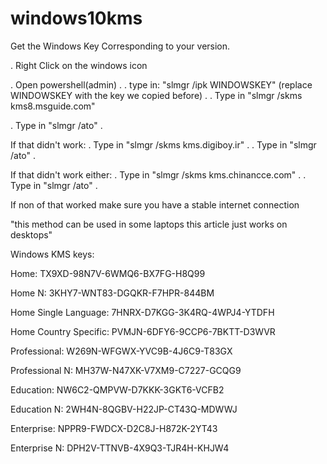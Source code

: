 # windows10kms
Get the Windows Key Corresponding to your version.


. Right Click on the windows icon

. Open powershell(admin)
. 
. type in: "slmgr /ipk WINDOWSKEY" (replace WINDOWSKEY with the key we copied before)
. 
. Type in "slmgr /skms kms8.msguide.com"
 
. Type in "slmgr /ato"
. 

If that didn't work:
. Type in "slmgr /skms kms.digiboy.ir"
. 
. Type in "slmgr /ato"
. 

If that didn't work either:
. Type in "slmgr /skms kms.chinancce.com"
. 
. Type in "slmgr /ato"
. 

If non of that worked make sure you have a stable internet connection

 "this method can be used in some laptops this article just works on desktops"


Windows KMS keys:

Home:  TX9XD-98N7V-6WMQ6-BX7FG-H8Q99

Home  N: 3KHY7-WNT83-DGQKR-F7HPR-844BM

Home Single Language:  7HNRX-D7KGG-3K4RQ-4WPJ4-YTDFH

Home Country Specific:  PVMJN-6DFY6-9CCP6-7BKTT-D3WVR

Professional:  W269N-WFGWX-YVC9B-4J6C9-T83GX

Professional  N: MH37W-N47XK-V7XM9-C7227-GCQG9

Education:  NW6C2-QMPVW-D7KKK-3GKT6-VCFB2

Education N:  2WH4N-8QGBV-H22JP-CT43Q-MDWWJ

Enterprise:  NPPR9-FWDCX-D2C8J-H872K-2YT43

Enterprise  N: DPH2V-TTNVB-4X9Q3-TJR4H-KHJW4
